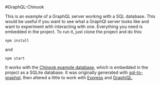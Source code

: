 #GraphQL-Chinook

This is an example of a GraphQL server working with a SQL database. This would be useful if you want to see what a GraphQl server looks like and want to experiment with interacting with one. Everything you need is embedded in the project. To run it, just clone the project and do this:
```
npm install
```
and 
```
npm start
```
It works with the [Chinook example database](https://chinookdatabase.codeplex.com/), which is embedded in the project as a SQLite database.  It was originally generated with [sql-to-graphql](https://github.com/vaffel/sql-to-graphql), then altered a little to work with [Express](https://github.com/expressjs/express) and [GraphiQL](https://github.com/graphql/graphiql).